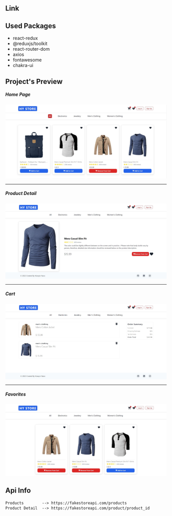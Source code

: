 ## Link
<a href="" target="_blank"></a>

## Used Packages

- react-redux
- @reduxjs/toolkit
- react-router-dom
- axios
- fontawesome
- chakra-ui

## Project's Preview

##### Home Page
<img src="images/1.JPG"><img/>
<hr />

##### Product Detail
<img src="images/4.JPG"><img/>
<hr />

##### Cart
<img src="images/2.JPG"><img/>
<hr />

##### Favorites
<img src="images/3.JPG"><img/>

## Api Info
```
Products        --> https://fakestoreapi.com/products
Product Detail  --> https://fakestoreapi.com/product/product_id
```